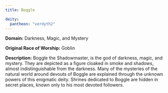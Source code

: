 ```yaml
---
title: Boggle

deity: 
  pantheon: "verdyth2"
---
```


**Domain:** Darkness, Magic, and Mystery

**Original Race of Worship:** Goblin

**Description:** Boggle the Shadowmaster, is the god of darkness, magic, and mystery. They are depicted as a figure cloaked in smoke and shadows, almost indistinguishable from the darkness. Many of the mysteries of the natural world around devouts of Boggle are explained through the unknown powers of this enigmatic deity. Shrines dedicated to Boggle are hidden in secret places, known only to his most devoted followers.

<!--more-->

